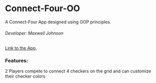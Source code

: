 # Connect-Four-OO
A Connect-Four App designed using OOP principles.
###### Developer: Maxwell Johnson

[Link to the App,](https://mcodemax.github.io/Connect-Four-OO/) 

### Features:
2 Players compete to connect 4 checkers on the grid and can customize their checker colors
    
